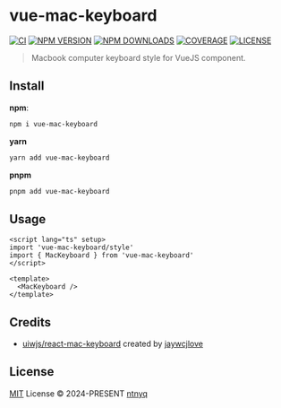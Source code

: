 # vue-mac-keyboard

[![CI](https://github.com/ntnyq/vue-mac-keyboard/workflows/CI/badge.svg)](https://github.com/ntnyq/vue-mac-keyboard/actions)
[![NPM VERSION](https://img.shields.io/npm/v/vue-mac-keyboard.svg)](https://www.npmjs.com/package/vue-mac-keyboard)
[![NPM DOWNLOADS](https://img.shields.io/npm/dy/vue-mac-keyboard.svg)](https://www.npmjs.com/package/vue-mac-keyboard)
[![COVERAGE](https://coveralls.io/repos/github/ntnyq/vue-mac-keyboard/badge.svg?branch=main)](https://coveralls.io/github/ntnyq/vue-mac-keyboard?branch=main)
[![LICENSE](https://img.shields.io/github/license/ntnyq/vue-mac-keyboard.svg)](https://github.com/ntnyq/vue-mac-keyboard/blob/main/LICENSE)

> Macbook computer keyboard style for VueJS component.

## Install

**npm**:

```bash
npm i vue-mac-keyboard
```

**yarn**

```bash
yarn add vue-mac-keyboard
```

**pnpm**

```bash
pnpm add vue-mac-keyboard
```

## Usage

```vue
<script lang="ts" setup>
import 'vue-mac-keyboard/style'
import { MacKeyboard } from 'vue-mac-keyboard'
</script>

<template>
  <MacKeyboard />
</template>
```

## Credits

- [uiwjs/react-mac-keyboard](https://github.com/uiwjs/react-mac-keyboard) created by [jaywcjlove](https://github.com/jaywcjlove)

## License

[MIT](./LICENSE) License © 2024-PRESENT [ntnyq](https://github.com/ntnyq)

